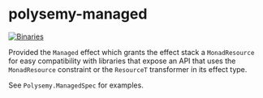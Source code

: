 # polysemy-managed

[![Binaries](https://github.com/haskell-works/polysemy-managed/actions/workflows/haskell.yml/badge.svg)](https://github.com/haskell-works/polysemy-managed/actions/workflows/haskell.yml)

Provided the `Managed` effect which grants the effect stack a `MonadResource` for easy compatibility with libraries
that expose an API that uses the `MonadResource` constraint or the `ResourceT` transformer in its effect type.

See `Polysemy.ManagedSpec` for examples.
